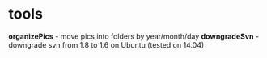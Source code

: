 tools
=====
**organizePics** - move pics into folders by year/month/day
**downgradeSvn** - downgrade svn from 1.8 to 1.6 on Ubuntu (tested on 14.04)
